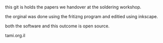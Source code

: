 this git is holds the papers we handover at the soldering workshop.

the orginal was done using the fritizng program and editied using inkscape.

both the software and this outcome is open source.

tami.org.il
